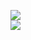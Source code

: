 [![](https://img.shields.io/badge/Made%20With-Github%20Spray-lightgrey.svg?style=for-the-badge&logo=github)](https://github.com/Annihil/github-spray#26727)  
[![](https://i.imgur.com/2DrTn0Z.gif)](https://github.com/Annihil/github-spray)